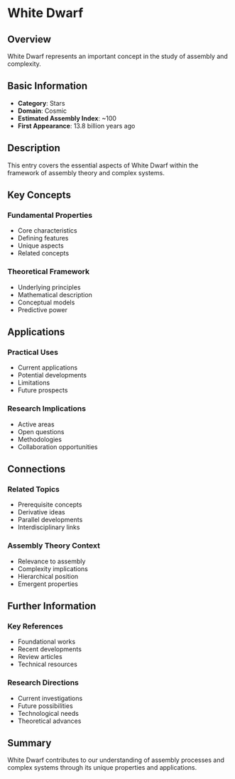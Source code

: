 # White Dwarf

## Overview

White Dwarf represents an important concept in the study of assembly and complexity.

## Basic Information

- **Category**: Stars
- **Domain**: Cosmic
- **Estimated Assembly Index**: ~100
- **First Appearance**: 13.8 billion years ago

## Description

This entry covers the essential aspects of White Dwarf within the framework of assembly theory and complex systems.

## Key Concepts

### Fundamental Properties
- Core characteristics
- Defining features
- Unique aspects
- Related concepts

### Theoretical Framework
- Underlying principles
- Mathematical description
- Conceptual models
- Predictive power

## Applications

### Practical Uses
- Current applications
- Potential developments
- Limitations
- Future prospects

### Research Implications
- Active areas
- Open questions
- Methodologies
- Collaboration opportunities

## Connections

### Related Topics
- Prerequisite concepts
- Derivative ideas
- Parallel developments
- Interdisciplinary links

### Assembly Theory Context
- Relevance to assembly
- Complexity implications
- Hierarchical position
- Emergent properties

## Further Information

### Key References
- Foundational works
- Recent developments
- Review articles
- Technical resources

### Research Directions
- Current investigations
- Future possibilities
- Technological needs
- Theoretical advances

## Summary

White Dwarf contributes to our understanding of assembly processes and complex systems through its unique properties and applications.
